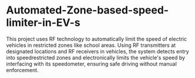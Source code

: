 # Automated-Zone-based-speed-limiter-in-EV-s
This project uses RF technology to automatically limit the speed of electric vehicles in restricted zones like school areas. Using RF transmitters at designated locations and RF receivers in vehicles, the system detects entry into speedrestricted zones and electronically limits the vehicle's speed by interfacing with its speedometer, ensuring safe driving without manual enforcement.
